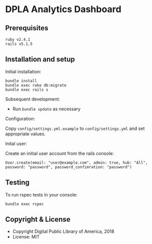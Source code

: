 # DPLA Analytics Dashboard

## Prerequisites

    ruby v2.4.1
    rails v5.1.5

## Installation and setup

Initial installation:

    bundle install
    bundle exec rake db:migrate
    bundle exec rails s

Subsequent development:
* Run `bundle update` as necessary

Configuration:

Copy `config/settings.yml.example` to `config/settings.yml` and set appropriate values.

Inital user:

Create an initial user account from the rails console:

    User.create(email: "user@example.com", admin: true, hub: "All", password: "password", password_confimration: "password")

## Testing

To run rspec tests in your console:

    bundle exec rspec

## Copyright & License

* Copyright Digital Public Library of America, 2018
* License: MIT
